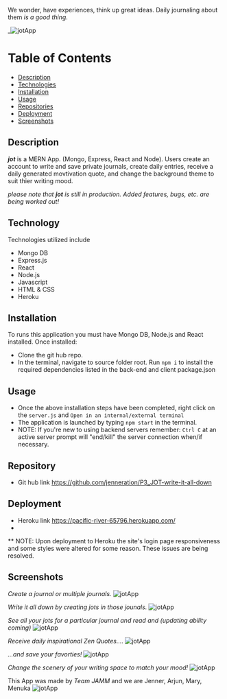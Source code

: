  We wonder, have experiences, think up great ideas. Daily journaling about them _is a good thing_.

_![jotApp](./readmeimages/jot.png)

# Table of Contents
- [Description](#Description)
- [Technologies](#Technologies)
- [Installation](#Installation)
- [Usage](#Usage)
- [Repositories](#Repositories)
- [Deployment](#Deployment)
- [Screenshots](#Screenshots)

## Description

***jot*** is a MERN App. (Mongo, Express, React and Node).
Users create an account to write and save private journals, create daily entries, receive a daily generated movtivation quote, and change the background theme to suit thier writing mood.

_please note that ***jot*** is still in production. Added features, bugs, etc. are being worked out!_

## Technology
Technologies utilized include
- Mongo DB
- Express.js
- React
- Node.js
- Javascript
- HTML & CSS
- Heroku

## Installation

To runs this application you must have Mongo DB, Node.js and React installed. Once installed:
- Clone the git hub repo.
- In the terminal, navigate to source folder root. Run `npm i` to install the required dependencies listed in the back-end and client package.json 


## Usage

- Once the above installation steps have been completed, right click on the `server.js` and `Open in an internal/external terminal`
- The application is launched by typing `npm start` in the terminal.
- NOTE: If you're new to using backend servers remember: `Ctrl C` at an active server prompt will "end/kill" the server connection when/if necessary.

## Repository
- Git hub link  https://github.com/jenneration/P3_JOT-write-it-all-down

## Deployment
- Heroku link https://pacific-river-65796.herokuapp.com/
- 
** NOTE: Upon deployment to Heroku the site's login page responsiveness and some styles were altered for some reason. These issues are being resolved. 

## Screenshots

_Create a journal or multiple journals._
![jotApp](./readmeimages/crjurnal.png)


_Write it all down by creating jots in those jounals._
![jotApp](./readmeimages/createjot.png)


 _See all your jots for a particular journal and read and (updating ability coming)_
![jotApp](./readmeimages/jourentries.png)


_Receive daily inspirational Zen Quotes...._
![jotApp](./readmeimages/zequotes.png)

 _...and save your favorties!_
![jotApp](./readmeimages/savequotes.png)

_Change the scenery of your writing space to match your mood!_
![jotApp](./readmeimages/themechanger.png)


This App was made by _Team JAMM_ and we are Jenner, Arjun, Mary, Menuka
![jotApp](./readmeimages/team.png)
